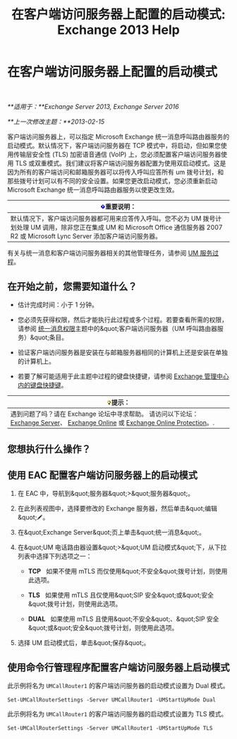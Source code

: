﻿---
title: '在客户端访问服务器上配置的启动模式: Exchange 2013 Help'
TOCTitle: 在客户端访问服务器上配置的启动模式
ms:assetid: 71cc9061-9e3c-4b4a-8dbe-f590ca5bcee8
ms:mtpsurl: https://technet.microsoft.com/zh-cn/library/JJ673533(v=EXCHG.150)
ms:contentKeyID: 50556598
ms.date: 05/21/2018
mtps_version: v=EXCHG.150
ms.translationtype: MT
---

# 在客户端访问服务器上配置的启动模式

 

_**适用于：**Exchange Server 2013, Exchange Server 2016_

_**上一次修改主题：**2013-02-15_

客户端访问服务器上，可以指定 Microsoft Exchange 统一消息呼叫路由器服务的启动模式。默认情况下，客户端访问服务器在 TCP 模式中，将启动，但如果您使用传输层安全性 (TLS) 加密语音通信 (VoIP) 上，您必须配置客户端访问服务器使用 TLS 或双重模式。我们建议将客户端访问服务器配置为使用双启动模式。这是因为所有的客户端访问和邮箱服务器可以将传入呼叫应答所有 um 拨号计划，和那些拨号计划可以有不同的安全设置。如果您更改启动模式，您必须重新启动 Microsoft Exchange 统一消息呼叫路由器服务以使更改生效。

<table>
<thead>
<tr class="header">
<th><img src="images/Bb124558.important(EXCHG.150).gif" title="重要说明" alt="重要说明" />重要说明：</th>
</tr>
</thead>
<tbody>
<tr class="odd">
<td>默认情况下，客户端访问服务器都可用来应答传入呼叫。您不必为 UM 拨号计划处理 UM 调用，除非您正在集成 UM 和 Microsoft Office 通信服务器 2007 R2 或 Microsoft Lync Server 添加客户端访问服务器。</td>
</tr>
</tbody>
</table>


有关与统一消息和客户端访问服务器相关的其他管理任务，请参阅 [UM 服务过程](um-services-procedures-exchange-2013-help.md)。

## 在开始之前，您需要知道什么？

  - 估计完成时间：小于 1 分钟。

  - 您必须先获得权限，然后才能执行此过程或多个过程。若要查看所需的权限，请参阅 [统一消息权限](unified-messaging-permissions-exchange-2013-help.md)主题中的\&quot;客户端访问服务器（UM 呼叫路由器服务）\&quot;条目。

  - 验证客户端访问服务器是安装在与邮箱服务器相同的计算机上还是安装在单独的计算机上。

  - 若要了解可能适用于此主题中过程的键盘快捷键，请参阅 [Exchange 管理中心内的键盘快捷键](keyboard-shortcuts-in-the-exchange-admin-center-exchange-online-protection-help.md)。

<table>
<thead>
<tr class="header">
<th><img src="images/Bb124558.tip(EXCHG.150).gif" title="提示" alt="提示" />提示：</th>
</tr>
</thead>
<tbody>
<tr class="odd">
<td>遇到问题了吗？请在 Exchange 论坛中寻求帮助。 请访问以下论坛：<a href="https://go.microsoft.com/fwlink/p/?linkid=60612">Exchange Server</a>、 <a href="https://go.microsoft.com/fwlink/p/?linkid=267542">Exchange Online</a> 或 <a href="https://go.microsoft.com/fwlink/p/?linkid=285351">Exchange Online Protection</a>。.</td>
</tr>
</tbody>
</table>


## 您想执行什么操作？

## 使用 EAC 配置客户端访问服务器上的启动模式

1.  在 EAC 中，导航到\&quot;服务器\&quot;\>\&quot;服务器\&quot;。

2.  在此列表视图中，选择要修改的 Exchange 服务器，然后单击\&quot;编辑\&quot;![编辑图标](images/Bb124582.6f53ccb2-1f13-4c02-bea0-30690e6ea71d(EXCHG.150).gif "编辑图标")。

3.  在\&quot;Exchange Server\&quot;页上单击\&quot;统一消息\&quot;。

4.  在\&quot;UM 电话路由器设置\&quot;\>\&quot;UM 启动模式\&quot;下，从下拉列表中选择下列选项之一：
    
      - **TCP**   如果不使用 mTLS 而仅使用\&quot;不安全\&quot;拨号计划，则使用此选项。
    
      - **TLS**   如果使用 mTLS 且仅使用\&quot;SIP 安全\&quot;或\&quot;安全\&quot;拨号计划，则使用此选项。
    
      - **DUAL**   如果使用 mTLS 且使用\&quot;不安全\&quot;、\&quot;SIP 安全\&quot;或\&quot;安全\&quot;拨号计划，则使用此选项。

5.  选择 UM 启动模式后，单击\&quot;保存\&quot;。

## 使用命令行管理程序配置客户端访问服务器上启动模式

此示例将名为 `UMCallRouter1` 的客户端访问服务器的启动模式设置为 Dual 模式。

    Set-UMCallRouterSettings -Server UMCallRouter1 -UMStartUpMode Dual

此示例将名为 `UMCallRouter1` 的客户端访问服务器的启动模式设置为 TLS 模式。

    Set-UMCallRouterSettings -Server UMCallRouter1 -UMStartUpMode TLS

